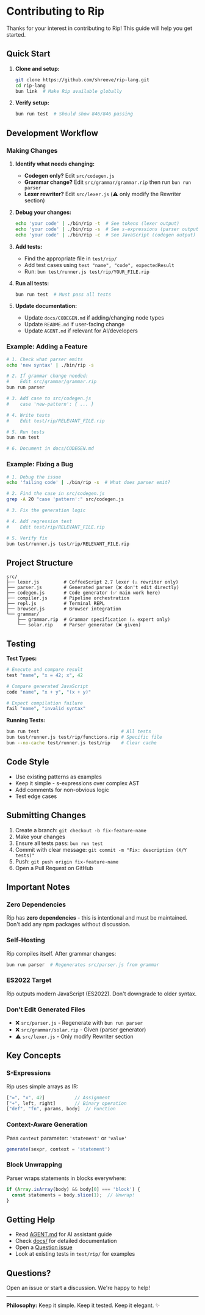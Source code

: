 # Contributing to Rip

Thanks for your interest in contributing to Rip! This guide will help you get started.

## Quick Start

1. **Clone and setup:**
   ```bash
   git clone https://github.com/shreeve/rip-lang.git
   cd rip-lang
   bun link  # Make Rip available globally
   ```

2. **Verify setup:**
   ```bash
   bun run test  # Should show 846/846 passing
   ```

## Development Workflow

### Making Changes

1. **Identify what needs changing:**
   - **Codegen only?** Edit `src/codegen.js`
   - **Grammar change?** Edit `src/grammar/grammar.rip` then run `bun run parser`
   - **Lexer rewriter?** Edit `src/lexer.js` (⚠️ only modify the Rewriter section)

2. **Debug your changes:**
   ```bash
   echo 'your code' | ./bin/rip -t  # See tokens (lexer output)
   echo 'your code' | ./bin/rip -s  # See s-expressions (parser output)
   echo 'your code' | ./bin/rip -c  # See JavaScript (codegen output)
   ```

3. **Add tests:**
   - Find the appropriate file in `test/rip/`
   - Add test cases using `test "name", "code", expectedResult`
   - Run: `bun test/runner.js test/rip/YOUR_FILE.rip`

4. **Run all tests:**
   ```bash
   bun run test  # Must pass all tests
   ```

5. **Update documentation:**
   - Update `docs/CODEGEN.md` if adding/changing node types
   - Update `README.md` if user-facing change
   - Update `AGENT.md` if relevant for AI/developers

### Example: Adding a Feature

```bash
# 1. Check what parser emits
echo 'new syntax' | ./bin/rip -s

# 2. If grammar change needed:
#    Edit src/grammar/grammar.rip
bun run parser

# 3. Add case to src/codegen.js
#    case 'new-pattern': { ... }

# 4. Write tests
#    Edit test/rip/RELEVANT_FILE.rip

# 5. Run tests
bun run test

# 6. Document in docs/CODEGEN.md
```

### Example: Fixing a Bug

```bash
# 1. Debug the issue
echo 'failing code' | ./bin/rip -s  # What does parser emit?

# 2. Find the case in src/codegen.js
grep -A 20 "case 'pattern':" src/codegen.js

# 3. Fix the generation logic

# 4. Add regression test
#    Edit test/rip/RELEVANT_FILE.rip

# 5. Verify fix
bun test/runner.js test/rip/RELEVANT_FILE.rip
```

## Project Structure

```
src/
├── lexer.js         # CoffeeScript 2.7 lexer (⚠️ rewriter only)
├── parser.js        # Generated parser (❌ don't edit directly)
├── codegen.js       # Code generator (✅ main work here)
├── compiler.js      # Pipeline orchestration
├── repl.js          # Terminal REPL
├── browser.js       # Browser integration
└── grammar/
    ├── grammar.rip  # Grammar specification (⚠️ expert only)
    └── solar.rip    # Parser generator (❌ given)
```

## Testing

**Test Types:**
```coffeescript
# Execute and compare result
test "name", "x = 42; x", 42

# Compare generated JavaScript
code "name", "x + y", "(x + y)"

# Expect compilation failure
fail "name", "invalid syntax"
```

**Running Tests:**
```bash
bun run test                              # All tests
bun test/runner.js test/rip/functions.rip # Specific file
bun --no-cache test/runner.js test/rip    # Clear cache
```

## Code Style

- Use existing patterns as examples
- Keep it simple - s-expressions over complex AST
- Add comments for non-obvious logic
- Test edge cases

## Submitting Changes

1. Create a branch: `git checkout -b fix-feature-name`
2. Make your changes
3. Ensure all tests pass: `bun run test`
4. Commit with clear message: `git commit -m "Fix: description (X/Y tests)"`
5. Push: `git push origin fix-feature-name`
6. Open a Pull Request on GitHub

## Important Notes

### Zero Dependencies

Rip has **zero dependencies** - this is intentional and must be maintained. Don't add any npm packages without discussion.

### Self-Hosting

Rip compiles itself. After grammar changes:
```bash
bun run parser  # Regenerates src/parser.js from grammar
```

### ES2022 Target

Rip outputs modern JavaScript (ES2022). Don't downgrade to older syntax.

### Don't Edit Generated Files

- ❌ `src/parser.js` - Regenerate with `bun run parser`
- ❌ `src/grammar/solar.rip` - Given (parser generator)
- ⚠️ `src/lexer.js` - Only modify Rewriter section

## Key Concepts

### S-Expressions

Rip uses simple arrays as IR:
```javascript
["=", "x", 42]           // Assignment
["+", left, right]       // Binary operation
["def", "fn", params, body]  // Function
```

### Context-Aware Generation

Pass `context` parameter: `'statement'` or `'value'`
```javascript
generate(sexpr, context = 'statement')
```

### Block Unwrapping

Parser wraps statements in blocks everywhere:
```javascript
if (Array.isArray(body) && body[0] === 'block') {
  const statements = body.slice(1);  // Unwrap!
}
```

## Getting Help

- Read [AGENT.md](../AGENT.md) for AI assistant guide
- Check [docs/](../docs/) for detailed documentation
- Open a [Question issue](https://github.com/shreeve/rip-lang/issues/new/choose)
- Look at existing tests in `test/rip/` for examples

## Questions?

Open an issue or start a discussion. We're happy to help!

---

**Philosophy:** Keep it simple. Keep it tested. Keep it elegant. ✨

